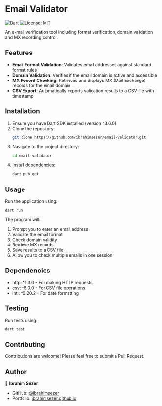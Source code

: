 # Email Validator

[![Dart](https://img.shields.io/badge/Dart-3.6.0-blue.svg)](https://dart.dev)
[![License: MIT](https://img.shields.io/badge/License-MIT-yellow.svg)](https://opensource.org/licenses/MIT)

An e-mail verification tool including format verification, domain validation and MX recording control.

## Features

- **Email Format Validation**: Validates email addresses against standard format rules
- **Domain Validation**: Verifies if the email domain is active and accessible
- **MX Record Checking**: Retrieves and displays MX (Mail Exchange) records for the email domain
- **CSV Export**: Automatically exports validation results to a CSV file with timestamp

## Installation

1. Ensure you have Dart SDK installed (version ^3.6.0)
2. Clone the repository:
   ```bash
   git clone https://github.com/ibrahimsezer/email-validator.git
   ```
3. Navigate to the project directory:
   ```bash
   cd email-validator
   ```
4. Install dependencies:
   ```bash
   dart pub get
   ```

## Usage

Run the application using:
```bash
dart run
```

The program will:
1. Prompt you to enter an email address
2. Validate the email format
3. Check domain validity
4. Retrieve MX records
5. Save results to a CSV file
6. Allow you to check multiple emails in one session

## Dependencies

- http: ^1.3.0 - For making HTTP requests
- csv: ^6.0.0 - For CSV file operations
- intl: ^0.20.2 - For date formatting

## Testing

Run tests using:
```bash
dart test
```

## Contributing

Contributions are welcome! Please feel free to submit a Pull Request.

## Author

👤 **Ibrahim Sezer**

- GitHub: [@ibrahimsezer](https://github.com/ibrahimsezer)
- Portfolio: [ibrahimsezer.github.io](https://ibrahimsezer.github.io)

